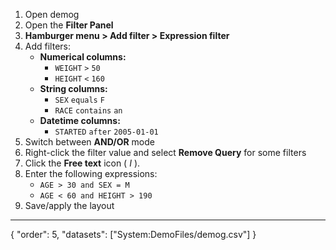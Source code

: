 
1. Open demog
3. Open the **Filter Panel**
1. **Hamburger menu > Add filter > Expression filter**
4. Add filters:
   - **Numerical columns:**
     - `WEIGHT` `>` `50`
     - `HEIGHT` `<` `160`
   - **String columns:**
     - `SEX` `equals` `F`
     - `RACE` `contains` `an`
   - **Datetime columns:**
     - `STARTED` `after` `2005-01-01`
3. Switch between **AND/OR** mode
4. Right-click the filter value and select **Remove Query** for some filters
5. Click the **Free text** icon ( _I_ ).
2. Enter the following expressions: 
   * `AGE > 30 and SEX = M`
   * `AGE < 60 and HEIGHT > 190`
12. Save/apply the layout
---
{
"order": 5,
"datasets": ["System:DemoFiles/demog.csv"]
}
